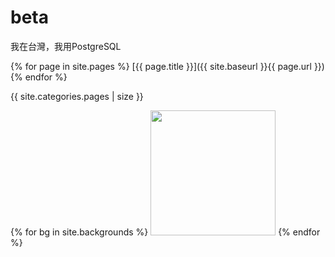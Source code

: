 # beta
我在台灣，我用PostgreSQL

{% for page in site.pages %}
  [{{ page.title }}]({{ site.baseurl }}{{ page.url }})
{% endfor %}

{{ site.categories.pages | size }}

{% for bg in site.backgrounds %}
  <a href="{{ bg.link }}"><img src="{{ bg.src }}" height=200 /></a>
{% endfor %}
